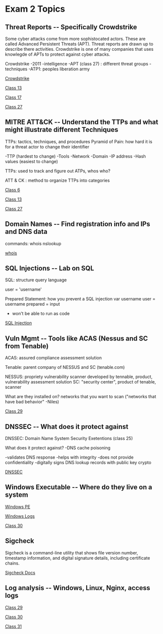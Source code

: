 # Exam 2 Topics

## Threat Reports -- Specifically Crowdstrike

Some cyber attacks come from more sophistocated actors. These are called Advanced Persistent Threats (APT). Threat reports are drawn up to describe there activities. Crowdstrike is one of many companies that uses knowlegde of APTs to protect against cyber attacks.

Crowdstrike
-2011
-intelligence
-APT (class 27) : different threat groups 
-techniques 
-ATP1: peoples liberation army 

[Crowdstrike](https://www.crowdstrike.com/about-crowdstrike/)

[Class 13](https://github.com/Spencer-Kotys/help/blob/main/Computer_and_Network_Security/CNS_Classes.md#class-13----intro-to-cyber)

[Class 17](https://github.com/Spencer-Kotys/help/blob/main/Computer_and_Network_Security/CNS_Classes.md#class-17-intrusion-detection-and-intrusion-prevention-systems)

[Class 27](https://github.com/Spencer-Kotys/help/blob/main/Computer_and_Network_Security/CNS_Classes.md#class-27---cyber-threats-and-defenses)

## MITRE ATT&CK -- Understand the TTPs and what might illustrate different Techniques

TTPs: tactics, techniques, and procedures 
Pyramid of Pain: how hard it is for a threat actor to change their identifier 

-TTP (hardest to change)
-Tools
-Network
-Domain
-IP address
-Hash values (easiest to change)

TTPs: used to track and figure out ATPs, whos who?

ATT & CK : method to organize TTPs into categories



[Class 6](https://github.com/Spencer-Kotys/help/blob/main/Computer_and_Network_Security/CNS_Classes.md#class-06-mitre-attck)

[Class 13](https://github.com/Spencer-Kotys/help/blob/main/Computer_and_Network_Security/CNS_Classes.md#class-13----intro-to-cyber)

[Class 27](https://github.com/Spencer-Kotys/help/blob/main/Computer_and_Network_Security/CNS_Classes.md#class-27---cyber-threats-and-defenses)

## Domain Names -- Find registration info and IPs and DNS data

commands:
whois
nslookup

[whois](https://www.tecmint.com/whois-command-get-domain-and-ip-address-information/)

## SQL Injections -- Lab on SQL

SQL: structure query language 

user = 'username'

Prepared Statement: how you prevent a SQL injection
var username 
user = username 
prepared = input 
* won't be able to run as code

[SQL Injection](https://github.com/macee/cns/blob/2020f/labs/lab_09_SQL_inject/lab_09.md#test-sql-injection-string)

## Vuln Mgmt -- Tools like ACAS (Nessus and SC from Tenable) 

ACAS: assured compliance assessment solution

Tenable: parent company of NESSUS and SC (tenable.com)

NESSUS: propriety vulnerability scanner developed by tennable, product, vulnerability assessment solution 
SC: "security center", product of tenable, scanner

What are they installed on? networks that you want to scan ("networks that have bad behavior" -Niles)



[Class 29](https://github.com/Spencer-Kotys/help/blob/main/Computer_and_Network_Security/CNS_Classes.md#class-29-logging-and-vuln-management)

## DNSSEC -- What does it protect against

DNSSEC: Domain Name System Security Exetentions (class 25)

What does it protect against? 
-DNS cache poisoning 

-validates DNS response 
-helps with integrity 
-does not provide confidentiality 
-digitally signs DNS lookup records with public key crypto 

[DNSSEC](https://github.com/Spencer-Kotys/help/blob/main/Computer_and_Network_Security/CNS_Classes.md#dnssec)

## Windows Executable -- Where do they live on a system

[Windows PE](https://github.com/Spencer-Kotys/help/blob/main/Computer_and_Network_Security/CNS_Classes.md#windows-pe-file)

[Windows Logs](https://github.com/Spencer-Kotys/help/blob/main/Computer_and_Network_Security/CNS_Classes.md#windows-logs)

[Class 30](https://github.com/Spencer-Kotys/help/blob/main/Computer_and_Network_Security/CNS_Classes.md#class-30---windows-logging-the-files-are-in-the-computer)

## Sigcheck

Sigcheck is a command-line utility that shows file version number, timestamp information, and digital signature details, including certificate chains.

[Sigcheck Docs](https://docs.microsoft.com/en-us/sysinternals/downloads/sigcheck#:~:text=Sigcheck%20is%20a%20command%2Dline,signature%20details%2C%20including%20certificate%20chains.)

## Log analysis -- Windows, Linux, Nginx, access logs

[Class 29](https://github.com/Spencer-Kotys/help/blob/main/Computer_and_Network_Security/CNS_Classes.md#class-29-logging-and-vuln-management)

[Class 30](https://github.com/Spencer-Kotys/help/blob/main/Computer_and_Network_Security/CNS_Classes.md#class-30---windows-logging-the-files-are-in-the-computer)

[Class 31](https://github.com/Spencer-Kotys/help/blob/main/Computer_and_Network_Security/CNS_Classes.md#class-31---syslog)
